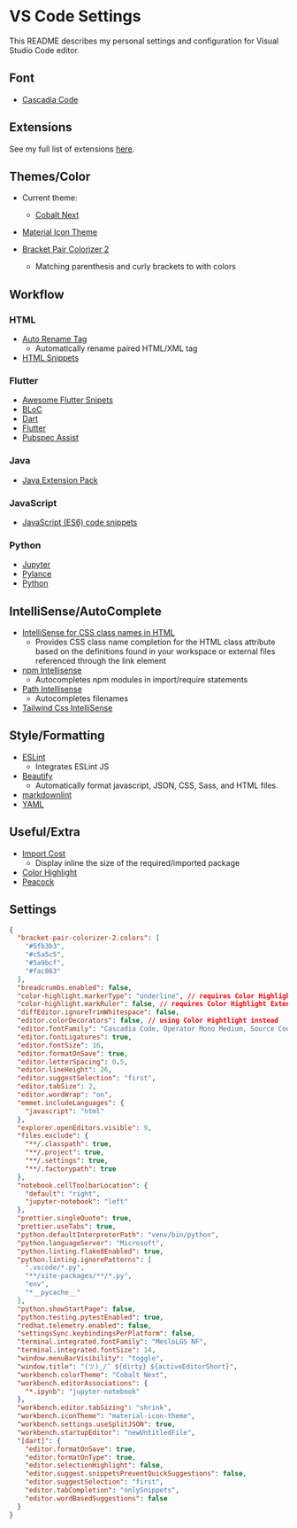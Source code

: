 # VS Code Settings

This README describes my personal settings and configuration for Visual Studio Code editor.

## Font

- [Cascadia Code](https://github.com/microsoft/cascadia-code)

## Extensions

See my full list of extensions [here](https://gist.github.com/sbaezamella/e3490c75a01fb2878f0d8a0c51b493c8).

## Themes/Color

- Current theme:

  - [Cobalt Next](https://github.com/davidleininger/cobaltnext-vscode)

- [Material Icon Theme](https://marketplace.visualstudio.com/items?itemName=PKief.material-icon-theme)
- [Bracket Pair Colorizer 2](https://marketplace.visualstudio.com/items?itemName=CoenraadS.bracket-pair-colorizer-2)
  - Matching parenthesis and curly brackets to with colors

## Workflow

### HTML

- [Auto Rename Tag](https://marketplace.visualstudio.com/items?itemName=formulahendry.auto-rename-tag)
  - Automatically rename paired HTML/XML tag
- [HTML Snippets](https://marketplace.visualstudio.com/items?itemName=abusaidm.html-snippets)

### Flutter

- [Awesome Flutter Snipets](https://marketplace.visualstudio.com/items?itemName=Nash.awesome-flutter-snippets)
- [BLoC](https://marketplace.visualstudio.com/items?itemName=FelixAngelov.bloc)
- [Dart](https://marketplace.visualstudio.com/items?itemName=Dart-Code.dart-code)
- [Flutter](https://marketplace.visualstudio.com/items?itemName=Dart-Code.flutter)
- [Pubspec Assist](https://marketplace.visualstudio.com/items?itemName=jeroen-meijer.pubspec-assist)

### Java

- [Java Extension Pack](https://marketplace.visualstudio.com/items?itemName=vscjava.vscode-java-pack)

### JavaScript

- [JavaScript (ES6) code snippets](https://marketplace.visualstudio.com/items?itemName=xabikos.JavaScriptSnippets)

### Python

- [Jupyter](https://marketplace.visualstudio.com/items?itemName=ms-toolsai.jupyter)
- [Pylance](https://marketplace.visualstudio.com/items?itemName=ms-python.vscode-pylance)
- [Python](https://code.visualstudio.com/docs/editor/extension-marketplace)

## IntelliSense/AutoComplete

- [IntelliSense for CSS class names in HTML](https://marketplace.visualstudio.com/items?itemName=Zignd.html-css-class-completion)
  - Provides CSS class name completion for the HTML class attribute based on the definitions found in your workspace or external files referenced through the link element
- [npm Intellisense](https://marketplace.visualstudio.com/items?itemName=christian-kohler.npm-intellisense)
  - Autocompletes npm modules in import/require statements
- [Path Intellisense](https://marketplace.visualstudio.com/items?itemName=christian-kohler.path-intellisense)
  - Autocompletes filenames
- [Tailwind Css IntelliSense](https://marketplace.visualstudio.com/items?itemName=bradlc.vscode-tailwindcss)

## Style/Formatting

- [ESLint](https://marketplace.visualstudio.com/items?itemName=dbaeumer.vscode-eslint)
  - Integrates ESLint JS
- [Beautify](https://marketplace.visualstudio.com/items?itemName=hookyqr.beautify)
  - Automatically format javascript, JSON, CSS, Sass, and HTML files.
- [markdownlint](https://marketplace.visualstudio.com/items?itemName=DavidAnson.vscode-markdownlint)
- [YAML](https://marketplace.visualstudio.com/items?itemName=redhat.vscode-yaml)

## Useful/Extra

- [Import Cost](https://marketplace.visualstudio.com/items?itemName=wix.vscode-import-cost)
  - Display inline the size of the required/imported package
- [Color Highlight](https://marketplace.visualstudio.com/items?itemName=naumovs.color-highlight)
- [Peacock](https://marketplace.visualstudio.com/items?itemName=johnpapa.vscode-peacock)

## Settings

```json
{
  "bracket-pair-colorizer-2.colors": [
    "#5fb3b3",
    "#c5a5c5",
    "#5a9bcf",
    "#fac863"
  ],
  "breadcrumbs.enabled": false,
  "color-highlight.markerType": "underline", // requires Color Highlight Extension
  "color-highlight.markRuler": false, // requires Color Highlight Extension
  "diffEditor.ignoreTrimWhitespace": false,
  "editor.colorDecorators": false, // using Color Hightlight instead
  "editor.fontFamily": "Cascadia Code, Operator Mono Medium, Source Code Pro",
  "editor.fontLigatures": true,
  "editor.fontSize": 16,
  "editor.formatOnSave": true,
  "editor.letterSpacing": 0.5,
  "editor.lineHeight": 26,
  "editor.suggestSelection": "first",
  "editor.tabSize": 2,
  "editor.wordWrap": "on",
  "emmet.includeLanguages": {
    "javascript": "html"
  },
  "explorer.openEditors.visible": 9,
  "files.exclude": {
    "**/.classpath": true,
    "**/.project": true,
    "**/.settings": true,
    "**/.factorypath": true
  },
  "notebook.cellToolbarLocation": {
    "default": "right",
    "jupyter-notebook": "left"
  },
  "prettier.singleQuote": true,
  "prettier.useTabs": true,
  "python.defaultInterpreterPath": "venv/bin/python",
  "python.languageServer": "Microsoft",
  "python.linting.flake8Enabled": true,
  "python.linting.ignorePatterns": [
    ".vscode/*.py",
    "**/site-packages/**/*.py",
    "env",
    "*__pycache__"
  ],
  "python.showStartPage": false,
  "python.testing.pytestEnabled": true,
  "redhat.telemetry.enabled": false,
  "settingsSync.keybindingsPerPlatform": false,
  "terminal.integrated.fontFamily": "MesloLGS NF",
  "terminal.integrated.fontSize": 14,
  "window.menuBarVisibility": "toggle",
  "window.title": "(ツ)_/¯ ${dirty} ${activeEditorShort}",
  "workbench.colorTheme": "Cobalt Next",
  "workbench.editorAssociations": {
    "*.ipynb": "jupyter-notebook"
  },
  "workbench.editor.tabSizing": "shrink",
  "workbench.iconTheme": "material-icon-theme",
  "workbench.settings.useSplitJSON": true,
  "workbench.startupEditor": "newUntitledFile",
  "[dart]": {
    "editor.formatOnSave": true,
    "editor.formatOnType": true,
    "editor.selectionHighlight": false,
    "editor.suggest.snippetsPreventQuickSuggestions": false,
    "editor.suggestSelection": "first",
    "editor.tabCompletion": "onlySnippets",
    "editor.wordBasedSuggestions": false
  }
}
```
